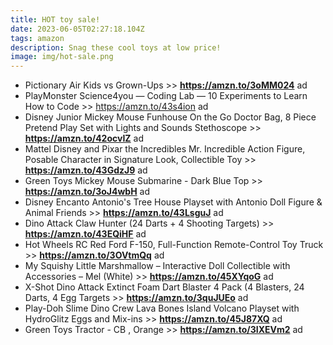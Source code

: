 ```yaml
---
title: HOT toy sale!
date: 2023-06-05T02:27:18.104Z
tags: amazon
description: Snag these cool toys at low price!
image: img/hot-sale.png
---
```

* Pictionary Air Kids vs Grown-Ups >>  **https://amzn.to/3oMM024** ad 
* PlayMonster Science4you — Coding Lab — 10 Experiments to Learn How to Code >> https://amzn.to/43s4ion ad 
* Disney Junior Mickey Mouse Funhouse On the Go Doctor Bag, 8 Piece Pretend Play Set with Lights and Sounds Stethoscope >> **https://amzn.to/42ocvIZ** ad
* Mattel Disney and Pixar the Incredibles Mr. Incredible Action Figure, Posable Character in Signature Look, Collectible Toy >> **https://amzn.to/43GdzJ9** ad
* Green Toys Mickey Mouse Submarine - Dark Blue Top >> **https://amzn.to/3oJ4wbH** ad 
* Disney Encanto Antonio's Tree House Playset with Antonio Doll Figure & Animal Friends >> **https://amzn.to/43LsguJ** ad
* Dino Attack Claw Hunter (24 Darts + 4 Shooting Targets) >> **https://amzn.to/43EQiHF** ad
* Hot Wheels RC Red Ford F-150, Full-Function Remote-Control Toy Truck >> **https://amzn.to/3OVtmQq** ad
* My Squishy Little Marshmallow – Interactive Doll Collectible with Accessories – Mel (White) >> **https://amzn.to/45XYqoG** ad
* X-Shot Dino Attack Extinct Foam Dart Blaster 4 Pack (4 Blasters, 24 Darts, 4 Egg Targets >> **https://amzn.to/3quJUEo** ad
* Play-Doh Slime Dino Crew Lava Bones Island Volcano Playset with HydroGlitz Eggs and Mix-ins >> **https://amzn.to/45J87XQ** ad
* Green Toys Tractor - CB , Orange >> **https://amzn.to/3IXEVm2** ad